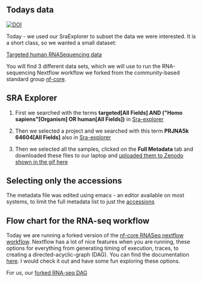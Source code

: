 ## Todays data
[![DOI](https://zenodo.org/badge/DOI/10.5281/zenodo.4317512.svg)](https://doi.org/10.5281/zenodo.4317512)

Today - we used our SraExplorer to subset the data we were interested.  It is a short class, so we wanted a small dataset:

[Targeted human RNASequencing data](https://zenodo.org/record/4317512)

You will find 3 different data sets, which we will use to run the RNA-sequencing Nextflow workflow we forked from the community-based standard group [nf-core](https://nf-co.re/).

## SRA Explorer

1. First we searched with the terms **targeted[All Fields] AND ("Homo sapiens"[Organism] OR human[All Fields])** in [Sra-explorer](https://sra-explorer.info/#)

2. Then we selected a project and we searched with this term **PRJNA5k
64604[All Fields]** also in [Sra-explorer](https://sra-explorer.info/#)

3. Then we selected all the samples, clicked on the **Full Metadata** tab and downloaded these files to our laptop and 
[uploaded them to Zenodo shown in the gif here](../../assets/selectClass5ProjectForRNASeqAnalysisSRAExplorer.gif)

## Selecting only the accessions

The metadata file was edited using emacs - an editor available on most systems, to limit the full metadata list to just the [accessions](../../assets/editingSraExplorerMetadataFileToJustHaveAccessions.gif)

## Flow chart for the RNA-seq workflow 

Today we are running a forked version of the [nf-core RNASeq nextflow workflow](https://github.com/TheJacksonLaboratory/nf-core-rnaseq).   Nextflow has a lot of nice features when you are running, these options for everything from generating timing of execution, traces, to creating a directed-acyclic-graph (DAG).  You can find the documentation [here](https://www.nextflow.io/docs/latest/tracing.html).   I would check it out and have some fun exploring these options.

For us, our 
[forked RNA-seq DAG](../../assets/flowchartNFCoreRNASeq.png)
